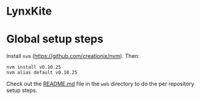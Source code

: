 LynxKite
========

Global setup steps
==================
Install `nvm` (https://github.com/creationix/nvm). Then:

    nvm install v0.10.25
    nvm alias default v0.10.25

Check out the [README.md](web/README.md) file in the `web` directory to do the per repository setup steps.


